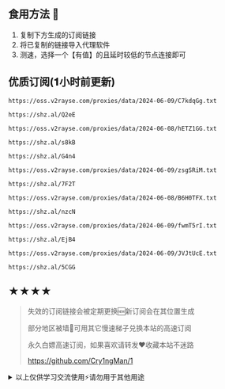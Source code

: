 ## 食用方法 🍖
1. 复制下方生成的订阅链接
2. 将已复制的链接导入代理软件
3. 测速，选择一个【有值】的且延时较低的节点连接即可

## 优质订阅(𝟏小时前更新)
```
https://oss.v2rayse.com/proxies/data/2024-06-09/C7kdqGg.txt
```
```
https://shz.al/Q2eE
```
```
https://oss.v2rayse.com/proxies/data/2024-06-08/hETZ1GG.txt
```
```
https://shz.al/s8kB
```
```
https://shz.al/G4n4
```
```
https://oss.v2rayse.com/proxies/data/2024-06-09/zsgSRiM.txt
```
```
https://shz.al/7F2T
```
```
https://oss.v2rayse.com/proxies/data/2024-06-08/B6H0TFX.txt
```
```
https://shz.al/nzcN
```
```
https://oss.v2rayse.com/proxies/data/2024-06-09/fwmT5rI.txt
```
```
https://shz.al/EjB4
```
```
https://oss.v2rayse.com/proxies/data/2024-06-09/JVJtUcE.txt
```
```
https://shz.al/5CGG
```

## ★★★★
> 失效的订阅链接会被定期更换🆕新订阅会在其位置生成
> 
> 部分地区被墙🚫可用其它慢速梯子兑换本站的高速订阅
>
> 永久白嫖高速订阅，如果喜欢请转发❤️收藏本站不迷路
>
> https://github.com/Cry1ngMan/1

<details>
<summary>以上仅供学习交流使用⚡️请勿用于其他用途</summary>

&nbsp;
> [![Star History Chart](https://api.star-history.com/svg?repos=Cry1ngMan/1&type=Date)](https://star-history.com/#Cry1ngMan/1&Date)

[![GitHub stars](https://img.shields.io/github/stars/Cry1ngMan/1.svg?style=social&label=Stars)](https://github.com/Cry1ngMan/1/stargazers)
<img src="https://komarev.com/ghpvc/?username=Cry1ngMan&label=Views&color=0e75b6&style=flat" alt="访问量统计" />
</details>
